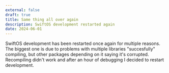 ```yaml
---
external: false
draft: true
title: Same thing all over again
description: SwiftOS development restarted again
date: 2024-06-01
---
```


SwiftOS development has been restarted once again for multiple reasons. The biggest one is due to problems with multiple libraries "succesfully" compiling, but other packages depending on it saying it's corrupted. Recompiling didn't work and after an hour of debugging I decided to restart development.
